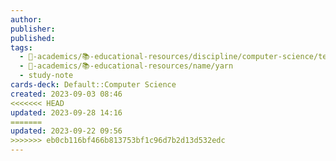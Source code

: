 ```yaml
---
author: 
publisher: 
published: 
tags:
  - 🔴-academics/📚-educational-resources/discipline/computer-science/technology/yarn
  - 🔴-academics/📚-educational-resources/name/yarn
  - study-note
cards-deck: Default::Computer Science
created: 2023-09-03 08:46
<<<<<<< HEAD
updated: 2023-09-28 14:16
=======
updated: 2023-09-22 09:56
>>>>>>> eb0cb116bf466b813753bf1c96d7b2d13d532edc
---
```

